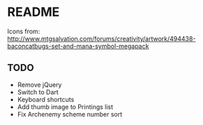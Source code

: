 README
======

Icons from:
http://www.mtgsalvation.com/forums/creativity/artwork/494438-baconcatbugs-set-and-mana-symbol-megapack

TODO
----

* Remove jQuery
* Switch to Dart
* Keyboard shortcuts
* Add thumb image to Printings list
* Fix Archenemy scheme number sort

